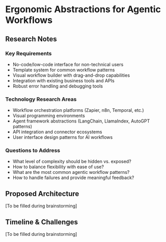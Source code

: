 # Ergonomic Abstractions for Agentic Workflows

## Research Notes

### Key Requirements

- No-code/low-code interface for non-technical users
- Template system for common workflow patterns
- Visual workflow builder with drag-and-drop capabilities
- Integration with existing business tools and APIs
- Robust error handling and debugging tools

### Technology Research Areas

- Workflow orchestration platforms (Zapier, n8n, Temporal, etc.)
- Visual programming environments
- Agent framework abstractions (LangChain, LlamaIndex, AutoGPT patterns)
- API integration and connector ecosystems
- User interface design patterns for AI workflows

### Questions to Address

- What level of complexity should be hidden vs. exposed?
- How to balance flexibility with ease of use?
- What are the most common agentic workflow patterns?
- How to handle failures and provide meaningful feedback?

## Proposed Architecture

[To be filled during brainstorming]

## Timeline & Challenges

[To be filled during brainstorming]